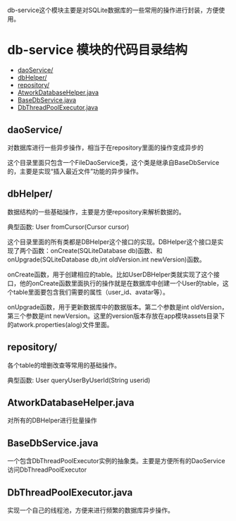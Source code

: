 # 
db-service这个模块主要是对SQLite数据库的一些常用的操作进行封装，方便使用。

# db-service 模块的代码目录结构
- [daoService/](#daoservice)
- [dbHelper/](#dbhelper)
- [repository/](#repository)
- [AtworkDatabaseHelper.java](#atworkdatabasehelperjava)
- [BaseDbService.java](#basedbservicejava)
- [DbThreadPoolExecutor.java](#dbthreadpoolexecutorjava)

## daoService/

对数据库进行一些异步操作，相当于在repository里面的操作变成异步的

这个目录里面只包含一个FileDaoService类，这个类是继承自BaseDbService的，主要是实现“插入最近文件”功能的异步操作。

## dbHelper/

数据结构的一些基础操作，主要是方便repository来解析数据的。

典型函数:  User fromCursor(Cursor cursor)

这个目录里面的所有类都是DBHelper这个接口的实现。DBHelper这个接口是实现了两个函数：onCreate(SQLiteDatabase db)函数、和onUpgrade(SQLiteDatabase db,int oldVersion.int newVersion)函数。

onCreate函数，用于创建相应的table。比如UserDBHelper类就实现了这个接口，他的onCreate函数里面执行的操作就是在数据库中创建一个User的table，这个table里面要包含我们需要的属性（user_id、avatar等）。

onUpgrade函数，用于更新数据库中的数据版本。第二个参数是int oldVersion，第三个参数是int newVersion。这里的version版本存放在app模块assets目录下的atwork.properties(alog)文件里面。

## repository/

各个table的增删改查等常用的基础操作。

典型函数: User queryUserByUserId(String userid)

## AtworkDatabaseHelper.java

对所有的DBHelper进行批量操作

## BaseDbService.java

一个包含DbThreadPoolExecutor实例的抽象类。主要是方便所有的DaoService访问DbThreadPoolExecutor

## DbThreadPoolExecutor.java

实现一个自己的线程池，方便来进行频繁的数据库异步操作。